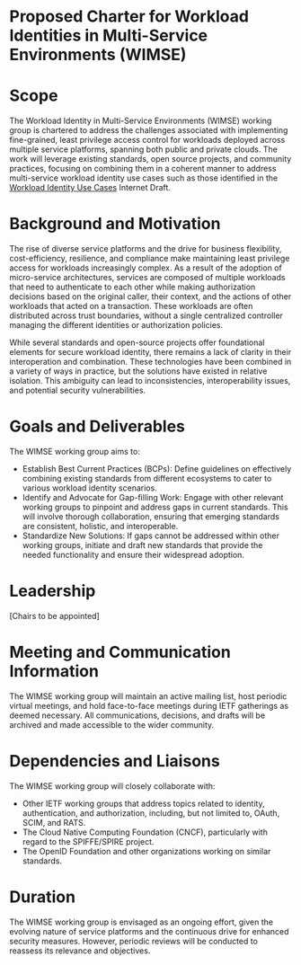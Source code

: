 # Proposed Charter for Workload Identities in Multi-Service Environments (WIMSE) 

# Scope

The Workload Identity in Multi-Service Environments (WIMSE) working group is chartered to address the challenges associated with implementing fine-grained, least privilege access control for  workloads deployed across multiple service platforms, spanning both public and private clouds. The work will leverage existing standards, open source projects, and community practices, focusing on combining them in a coherent manner to address multi-service workload identity use cases such as those identified in the [Workload Identity Use Cases](https://datatracker.ietf.org/doc/draft-gilman-wimse-use-cases/) Internet Draft.

# Background and Motivation

The rise of diverse service platforms and the drive for business flexibility, cost-efficiency, resilience, and compliance make maintaining least privilege access for workloads increasingly complex. As a result of the adoption of micro-service architectures, services are composed of multiple workloads that need to authenticate to each other while making authorization decisions based on the original caller, their context, and the actions of other workloads that acted on a transaction. These workloads are often distributed across trust boundaries, without a single centralized controller managing the different identities or authorization policies.

While several standards and open-source projects offer foundational elements for secure workload identity, there remains a lack of clarity in their interoperation and combination. These technologies have been combined in a variety of ways in practice, but the solutions have existed in relative isolation. This ambiguity can lead to inconsistencies, interoperability issues, and potential security vulnerabilities.

# Goals and Deliverables

The WIMSE working group aims to:

* Establish Best Current Practices (BCPs): Define guidelines on effectively combining existing standards from different ecosystems to cater to various workload identity scenarios.
* Identify and Advocate for Gap-filling Work: Engage with other relevant working groups to pinpoint and address gaps in current standards. This will involve thorough collaboration, ensuring that emerging standards are consistent, holistic, and interoperable.
* Standardize New Solutions: If gaps cannot be addressed within other working groups, initiate and draft new standards that provide the needed functionality and ensure their widespread adoption.

# Leadership

\[Chairs to be appointed\]

# Meeting and Communication Information

The WIMSE working group will maintain an active mailing list, host periodic virtual meetings, and hold face-to-face meetings during IETF gatherings as deemed necessary. All communications, decisions, and drafts will be archived and made accessible to the wider community.

# Dependencies and Liaisons

The WIMSE working group will closely collaborate with:

* Other IETF working groups that address topics related to identity, authentication, and authorization, including, but not limited to, OAuth, SCIM, and RATS.
* The Cloud Native Computing Foundation (CNCF), particularly with regard to the SPIFFE/SPIRE project.
* The OpenID Foundation and other organizations working on similar standards.

# Duration

The WIMSE working group is envisaged as an ongoing effort, given the evolving nature of service platforms and the continuous drive for enhanced security measures. However, periodic reviews will be conducted to reassess its relevance and objectives.

